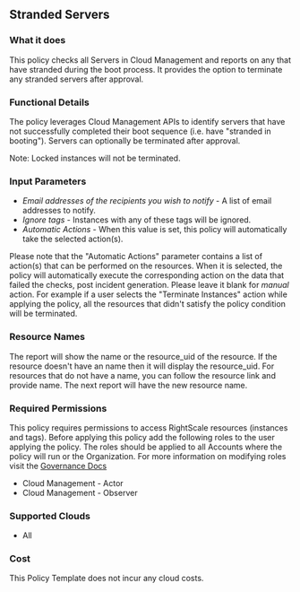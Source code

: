 ## Stranded Servers
 
### What it does

This policy checks all Servers in Cloud Management and reports on any that have stranded during the boot process. It provides the option to terminate any stranded servers after approval.

### Functional Details
 
The policy leverages Cloud Management APIs to identify servers that have not successfully completed their boot sequence (i.e. have "stranded in booting"). Servers can optionally be terminated after approval.

Note: Locked instances will not be terminated.
 
### Input Parameters
 
- *Email addresses of the recipients you wish to notify* - A list of email addresses to notify.
- *Ignore tags* - Instances with any of these tags will be ignored.
- *Automatic Actions* - When this value is set, this policy will automatically take the selected action(s).

Please note that the "Automatic Actions" parameter contains a list of action(s) that can be performed on the resources. When it is selected, the policy will automatically execute the corresponding action on the data that failed the checks, post incident generation. Please leave it blank for *manual* action.
For example if a user selects the "Terminate Instances" action while applying the policy, all the resources that didn't satisfy the policy condition will be terminated.

### Resource Names

The report will show the name or the resource_uid of the resource. If the resource doesn't have an name then it will display the resource_uid. For resources that do not have a name, you can follow the resource link and provide name. The next report will have the new resource name.

### Required Permissions

This policy requires permissions to access RightScale resources (instances and tags). Before applying this policy add the following roles to the user applying the policy. The roles should be applied to all Accounts where the policy will run or the Organization. For more information on modifying roles visit the [Governance Docs](https://docs.rightscale.com/cm/ref/user_roles.html)

- Cloud Management - Actor
- Cloud Management - Observer

### Supported Clouds
 
- All
 
### Cost
 
This Policy Template does not incur any cloud costs.
